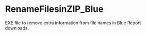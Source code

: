 # RenameFilesinZIP_Blue
EXE file to remove extra information from file names in Blue Report downloads.
